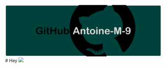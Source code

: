 <img src="https://github.com/Antoine-M-9/Antoine-M-9/blob/main/banniererGithub.png" alt="Banniere Github">
# Hey <img src="https://c.tenor.com/SNL9_xhZl9oAAAAi/waving-hand-joypixels.gif" width="30px">
